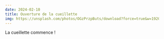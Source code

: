 ```yaml
---
date: 2024-02-10
title: Ouverture de la cueillette
img: https://unsplash.com/photos/OGzPrzpButs/download?force=true&w=1920
---
```


La cueillette commence !

